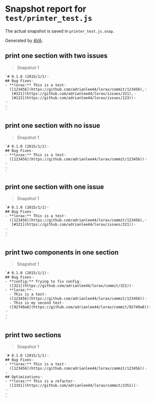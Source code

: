 # Snapshot report for `test/printer_test.js`

The actual snapshot is saved in `printer_test.js.snap`.

Generated by [AVA](https://ava.li).

## print one section with two issues

> Snapshot 1

    `# 0.1.0 (2015/1/1)␊
    ## Bug Fixes␊
    - **lorax:** This is a test␊
      ([123456](https://github.com/adrianlee44/lorax/commit/123456),␊
       [#321](https://github.com/adrianlee44/lorax/issues/321),␊
       [#123](https://github.com/adrianlee44/lorax/issues/123))␊
    ␊
    ␊
    `

## print one section with no issue

> Snapshot 1

    `# 0.1.0 (2015/1/1)␊
    ## Bug Fixes␊
    - **lorax:** This is a test␊
      ([123456](https://github.com/adrianlee44/lorax/commit/123456))␊
    ␊
    ␊
    `

## print one section with one issue

> Snapshot 1

    `# 0.1.0 (2015/1/1)␊
    ## Bug Fixes␊
    - **lorax:** This is a test␊
      ([123456](https://github.com/adrianlee44/lorax/commit/123456),␊
       [#321](https://github.com/adrianlee44/lorax/issues/321))␊
    ␊
    ␊
    `

## print two components in one section

> Snapshot 1

    `# 0.1.0 (2015/1/1)␊
    ## Bug Fixes␊
    - **config:** Trying to fix config␊
      ([321](https://github.com/adrianlee44/lorax/commit/321))␊
    - **lorax:**␊
      - This is a test␊
      ([123456](https://github.com/adrianlee44/lorax/commit/123456))␊
      - This is my second test␊
      ([92749a8](https://github.com/adrianlee44/lorax/commit/92749a8))␊
    ␊
    ␊
    `

## print two sections

> Snapshot 1

    `# 0.1.0 (2015/1/1)␊
    ## Bug Fixes␊
    - **lorax:** This is a test␊
      ([123456](https://github.com/adrianlee44/lorax/commit/123456))␊
    ␊
    ## Optimizations␊
    - **lorax:** This is a refactor␊
      ([2351](https://github.com/adrianlee44/lorax/commit/2351))␊
    ␊
    ␊
    `
